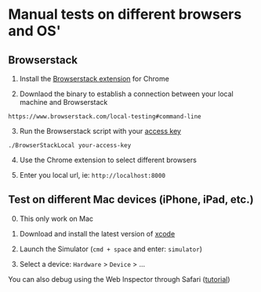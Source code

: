 # Manual tests on different browsers and OS'

## Browserstack

1. Install the [Browserstack extension](https://chrome.google.com/webstore/detail/browserstack-loader/ficmbjfmibnkmehkbngghpjnmmjolnmi?hl=en) for Chrome

2. Downlaod the binary to establish a connection between your local machine and Browserstack
  ```
  https://www.browserstack.com/local-testing#command-line
  ```

3. Run the Browserstack script with your [access key](https://www.browserstack.com/accounts/local-testing)
  ```
  ./BrowserStackLocal your-access-key
  ```

4. Use the Chrome extension to select different browsers

5. Enter you local url, ie: `http://localhost:8000`


## Test on different Mac devices (iPhone, iPad, etc.)

0. This only work on Mac

1. Download and install the latest version of [xcode](https://itunes.apple.com/us/app/xcode/id497799835?mt=12)

2. Launch the Simulator (`cmd + space` and enter: `simulator`)

3. Select a device: `Hardware` > `Device` > ...

You can also debug using the Web Inspector through Safari ([tutorial](http://www.webascender.com/Blog/ID/634/Setup-iOS-8-Simulator-on-OS-X#.VkNIIK6rRTY))
